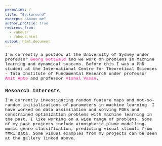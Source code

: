 ```yaml
---
permalink: /
title: "Background"
excerpt: "About me"
author_profile: true
redirect_from: 
  - /about/
  - /about.html
output: html_document
---
```


<style type="text/css">
  * {
  font-family: Consolas, Menlo, Monaco, Lucida Console, "Liberation Mono", "DejaVu Sans Mono", "Bitstream Vera Sans Mono", "Courier New", monospace, serif;
  }
  h1{
    font-size: 12pt;
    font-family: Consolas, Menlo, Monaco, Lucida Console, "Liberation Mono", "DejaVu Sans Mono", "Bitstream Vera Sans Mono", "Courier New", monospace, serif;
  }
  body{
    font-size: 10pt;
  }
  a:link {
    color: deeppink;
    background-color: transparent;
    text-decoration: none;
  }

  a:visited {
    color: deeppink;
    background-color: transparent;
    text-decoration: none;
  }
</style>

I'm currently a postdoc at the University of Sydney under professor [Georg Gottwald](https://www.maths.usyd.edu.au/u/gottwald/) and we work on problems in machine learning and dynamical systems. Before this I was a PhD student at the International Centre for Theoretical Sciences - Tata Institute of Fundamental Research under professor [Amit Apte](https://www.iiserpune.ac.in/research/department/data-science/people/faculty/regular-faculty/amit-apte/359) and professor [Vishal Vasan](https://www.icts.res.in/people/vishal-vasan).

# Research Interests
I'm currently investigating random feature maps and not-so-random initializations of parameters in machine learning. I have worked on data assimilation and solving PDEs and constrained optimization problems with machine learning in the past. I like working on a wide range of problems. Some of my past projects include atmospheric plume modelling, music genre classification, predicting visual stimuli from fMRI data. Some visual examples from my projects can be seen at the gallery linked above.




